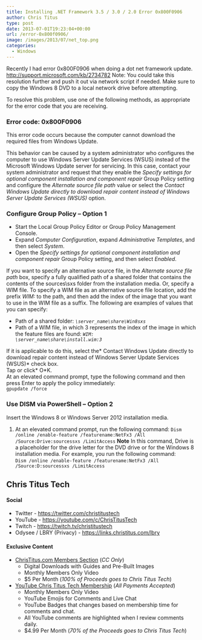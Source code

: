 ```yaml
---
title: Installing .NET Framework 3.5 / 3.0 / 2.0 Error 0x800F0906
author: Chris Titus
type: post
date: 2013-07-01T19:23:04+00:00
url: /error-0x800f0906/
image: /images/2013/07/net_top.png
categories:
  - Windows
---
```

Recently I had error 0x800F0906 when doing a dot net framework update. <http://support.microsoft.com/kb/2734782> Note: You could take this resolution further and push it out via network script if needed. Make sure to copy the Windows 8 DVD to a local network drive before attempting.<!--more-->

To resolve this problem, use one of the following methods, as appropriate for the error code that you are receiving.

### Error code: 0x800F0906

This error code occurs because the computer cannot download the required files from Windows Update.

This behavior can be caused by a system administrator who configures the computer to use Windows Server Update Services (WSUS) instead of the Microsoft Windows Update server for servicing. In this case, contact your system administrator and request that they enable the *Specify settings for optional component installation and component repair* Group Policy setting and configure the *Alternate source file path* value or select the *Contact Windows Update directly to download repair content instead of Windows Server Update Services (WSUS)* option.

### Configure Group Policy &#8211; Option 1

  * Start the Local Group Policy Editor or Group Policy Management Console. 
  * Expand *Computer Configuration*, expand *Administrative Templates*, and then select *System*. 
  * Open the *Specify settings for optional component installation and component repair* Group Policy setting, and then select *Enabled*. 

If you want to specify an alternative source file, in the *Alternate source file path* box, specify a fully qualified path of a shared folder that contains the contents of the sources\sxs folder from the installation media. Or, specify a WIM file. To specify a WIM file as an alternative source file location, add the prefix *WIM:* to the path, and then add the index of the image that you want to use in the WIM file as a suffix. The following are examples of values that you can specify:

  * Path of a shared folder: *<code>\server_name\share\Win8sxs</code>*
  * Path of a WIM file, in which 3 represents the index of the image in which the feature files are found: *<code>WIM: \server_name\share\install.wim:3</code>*

If it is applicable to do this, select the* Contact Windows Update directly to download repair content instead of Windows Server Update Services (WSUS)* check box.  
Tap or click* O*K.  
At an elevated command prompt, type the following command and then press Enter to apply the policy immediately:  
`gpupdate /force`

### Use DISM via PowerShell &#8211; Option 2

Insert the Windows 8 or Windows Server 2012 installation media.
  1. At an elevated command prompt, run the following command:
`Dism /online /enable-feature /featurename:NetFx3 /All /Source:Drive:sourcessxs /LimitAccess`
**Note** In this command, Drive is a placeholder for the drive letter for the DVD drive or for the Windows 8 installation media. For example, you run the following command:  
`Dism /online /enable-feature /featurename:NetFx3 /All /Source:D:sourcessxs /LimitAccess`

## Chris Titus Tech

#### Social

- Twitter - <https://twitter.com/christitustech>
- YouTube - <https://youtube.com/c/ChrisTitusTech>
- Twitch - <https://twitch.tv/christitustech>
- Odysee / LBRY (Privacy) - <https://links.christitus.com/lbry>

#### Exclusive Content

- [ChrisTitus.com Members Section][1] (_CC Only_)
  - Digital Downloads with Guides and Pre-Built Images
  - Monthly Members Only Video
  - $5 Per Month (_100% of Proceeds goes to Chris Titus Tech_)
- [YouTube Chris Titus Tech Membership][2] (_All Payments Accepted_)
  - Monthly Members Only Video
  - YouTube Emojis for Comments and Live Chat
  - YouTube Badges that changes based on membership time for comments and chat.
  - All YouTube comments are highlighted when I review comments daily. 
  - $4.99 Per Month (_70% of the Proceeds goes to Chris Titus Tech_)

 [1]: https://portal.christitus.com
 [2]: https://links.christitus.com/join